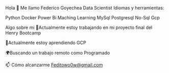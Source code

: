 Hola 👋
Me llamo Federico Goyechea
Data Scientist
Idiomas y herramientas:

Python
Docker
Power Bi
Maching Learning
MySql
Postgresql
No-Sql
Gcp

Algo sobre mi
🔭Actualmente estoy trabajando en mi proyecto final del Henry Bootcamp

🌱Actualmente estoy aprendiendo GCP

🌍Buscando un trabajo remoto como Programado

📫 Cómo alcanzarme Feditowo0w@gmail.com
